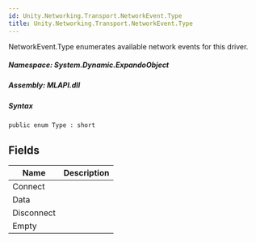 ```yaml
---  
id: Unity.Networking.Transport.NetworkEvent.Type  
title: Unity.Networking.Transport.NetworkEvent.Type  
---
```


<div class="markdown level0 summary">

NetworkEvent.Type enumerates available network events for this driver.

</div>

<div class="markdown level0 conceptual">

</div>

##### **Namespace**: System.Dynamic.ExpandoObject

##### **Assembly**: MLAPI.dll

##### Syntax

    public enum Type : short

## Fields

| Name | Description |
| -- | -- |
| Connect |  |
| Data |  |
| Disconnect |  |
| Empty |  |
